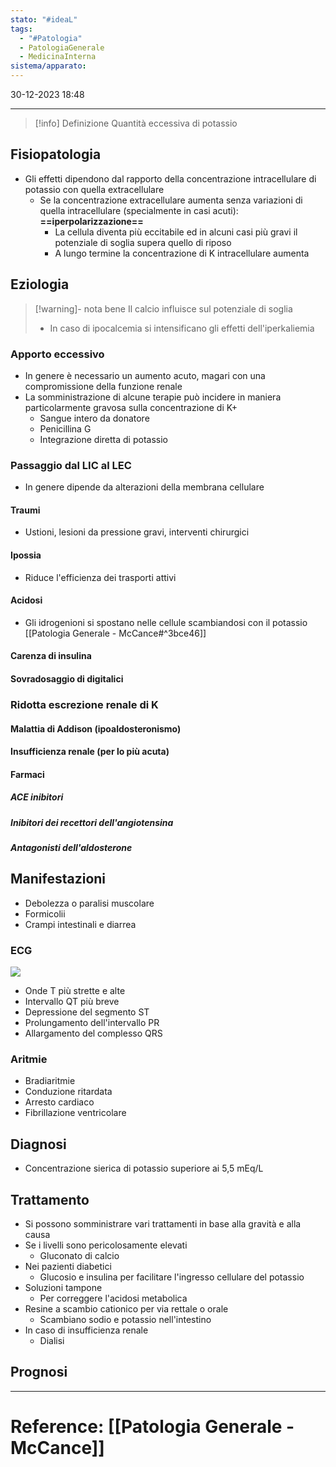 ```yaml
---
stato: "#ideaL"
tags:
  - "#Patologia"
  - PatologiaGenerale
  - MedicinaInterna
sistema/apparato:
---
```

30-12-2023 18:48

--- 

>[!info] Definizione
>Quantità eccessiva di potassio 

## Fisiopatologia
- Gli effetti dipendono dal rapporto della concentrazione intracellulare di potassio con quella extracellulare
	- Se la concentrazione extracellulare aumenta senza variazioni di quella intracellulare (specialmente in casi acuti): **==iperpolarizzazione==**
		- La cellula diventa più eccitabile ed in alcuni casi più gravi il potenziale di soglia supera quello di riposo
		- A lungo termine la concentrazione di K intracellulare aumenta 
## Eziologia
>[!warning]- nota bene
>Il calcio influisce sul potenziale di soglia
>- In caso di ipocalcemia si intensificano gli effetti dell'iperkaliemia
### Apporto eccessivo
- In genere è necessario un aumento acuto, magari con una compromissione della funzione renale
- La somministrazione di alcune terapie può incidere in maniera particolarmente gravosa sulla concentrazione di K+
	- Sangue intero da donatore
	- Penicillina G
	- Integrazione diretta di potassio
### Passaggio dal LIC al LEC
- In genere dipende da alterazioni della membrana cellulare
#### Traumi
- Ustioni, lesioni da pressione gravi, interventi chirurgici
#### Ipossia
- Riduce l'efficienza dei trasporti attivi
#### Acidosi
- Gli idrogenioni si spostano nelle cellule scambiandosi con il potassio [[Patologia Generale - McCance#^3bce46]]
#### Carenza di insulina
#### Sovradosaggio di digitalici
### Ridotta escrezione renale di K
#### Malattia di Addison (ipoaldosteronismo)
#### Insufficienza renale (per lo più acuta)
#### Farmaci
##### ACE inibitori
##### Inibitori dei recettori dell'angiotensina 
##### Antagonisti dell'aldosterone

## Manifestazioni
- Debolezza o paralisi muscolare
- Formicolii
- Crampi intestinali e diarrea
### ECG
![](https://i.imgur.com/4QKY0kv.png)
- Onde T più strette e alte
- Intervallo QT più breve
- Depressione del segmento ST
- Prolungamento dell'intervallo PR 
- Allargamento del complesso QRS
### Aritmie
- Bradiaritmie
- Conduzione ritardata
- Arresto cardiaco
- Fibrillazione ventricolare
## Diagnosi
- Concentrazione sierica di potassio superiore ai 5,5 mEq/L


## Trattamento
- Si possono somministrare vari trattamenti in base alla gravità e alla causa
- Se i livelli sono pericolosamente elevati
	- Gluconato di calcio
- Nei pazienti diabetici
	- Glucosio e insulina per facilitare l'ingresso cellulare del potassio
- Soluzioni tampone
	- Per correggere l'acidosi metabolica
- Resine a scambio cationico per via rettale o orale
	- Scambiano sodio e potassio nell'intestino
- In caso di insufficienza renale
	- Dialisi

## Prognosi













--- 
# Reference: [[Patologia Generale - McCance]]